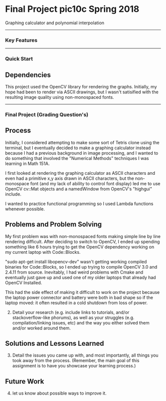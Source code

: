 # Final Project pic10c Spring 2018  
Graphing calculator and polynomial interpolation

----
### Key Features
 
----
### Quick Start

## Dependencies
This project used the OpenCV library for rendering the graphs. Initially, my hope had been to render via ASCII drawings, but I wasn't satisified with the resulting image quality using non-monospaced fonts.


----
### Final Project (Grading Question's)

## Process
Initially, I considered attempting to make some sort of Tetris clone using the terminal, but I eventually decided to make a graphing calculator instead because I had a previous background in image processing, and I wanted to do something that involved the "Numerical Methods" techniques I was learning in Math 151A.

I first looked at rendering the graphing calculator as ASCII characters and even had a primitive x,y axis drawn in ASCII characters, but the non-monospace font (and my lack of ability to control font display) led me to use OpenCV cv::Mat objects and a namedWindow from OpenCV's "highgui" include.

I wanted to practice functional programming so I used Lambda functions whenever possible. 

## Problems and Problem Solving
My first problem was with non-monospaced fonts making simple line by line rendering difficult.
After deciding to switch to OpenCV, I ended up spending something like 6 hours trying to get the OpenCV dependency working on my current laptop with Code::Blocks. 

"sudo apt-get install libopencv-dev" wasn't getting working compiled binaries for Code::Blocks, so I ended up trying to compile OpenCV 3.0 and 2.4.11 from source. Inevitably, I had weird problems with Cmake and eventually just gave up and used one of my older laptops that already had OpenCV Installed.

This had the side effect of making it difficult to work on the project because the laptop power connector and battery were both in bad shape so if the laptop moved: it often resulted in a cold shutdown from loss of power.

2) Detail your research (e.g. include links to tutorials, and/or stackoverflow-like phorums), as well as your struggles (e.g. compilation/linking issues, etc) and the way you either solved them and/or worked around them.

## Solutions and Lessons Learned
3) Detail the issues you came up with, and most importantly, all things you took away from the process. 
(Remember, the main goal of this assignment is to have you showcase your learning process.)

## Future Work
4) let us know about possible ways to improve it.
